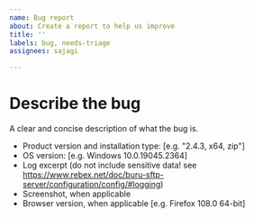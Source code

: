 ```yaml
---
name: Bug report
about: Create a report to help us improve
title: ''
labels: bug, needs-triage
assignees: sajagi

---
```


<!--
Please search for existing issues at https://github.com/rebexnet/buru-sftp-server/issues and read troubleshooting guide at https://www.rebex.net/doc/buru-sftp-server/getting-started/troubleshooting/ before submitting a new issue!
-->

# Describe the bug
A clear and concise description of what the bug is.

- Product version and installation type: [e.g. "2.4.3, x64, zip"]
- OS version: [e.g. Windows 10.0.19045.2364]
- Log excerpt (do not include sensitive data! see https://www.rebex.net/doc/buru-sftp-server/configuration/config/#logging)
- Screenshot, when applicable
- Browser version, when applicable [e.g. Firefox 108.0 64-bit]
